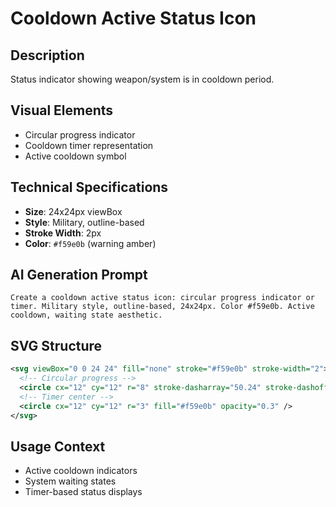 # Cooldown Active Status Icon

## Description

Status indicator showing weapon/system is in cooldown period.

## Visual Elements

- Circular progress indicator
- Cooldown timer representation
- Active cooldown symbol

## Technical Specifications

- **Size**: 24x24px viewBox
- **Style**: Military, outline-based
- **Stroke Width**: 2px
- **Color**: `#f59e0b` (warning amber)

## AI Generation Prompt

```
Create a cooldown active status icon: circular progress indicator or timer. Military style, outline-based, 24x24px. Color #f59e0b. Active cooldown, waiting state aesthetic.
```

## SVG Structure

```svg
<svg viewBox="0 0 24 24" fill="none" stroke="#f59e0b" stroke-width="2">
  <!-- Circular progress -->
  <circle cx="12" cy="12" r="8" stroke-dasharray="50.24" stroke-dashoffset="25.12" />
  <!-- Timer center -->
  <circle cx="12" cy="12" r="3" fill="#f59e0b" opacity="0.3" />
</svg>
```

## Usage Context

- Active cooldown indicators
- System waiting states
- Timer-based status displays
